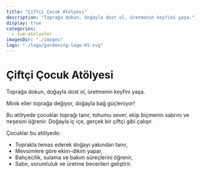 ```yaml
---
title: "Çiftçi Çocuk Atölyesi"
description: "Toprağa dokun, doğayla dost ol, üretmenin keyfini yaşa."
display: true
categories:
  - tum-atolyoler
imagesDir: "./images"
logo: "./logo/gardening-logo-01.svg"
---
```


# Çiftçi Çocuk Atölyesi

Toprağa dokun, doğayla dost ol, üretmenin keyfini yaşa.

Minik eller toprağa değiyor, doğayla bağ güçleniyor!

Bu atölyede çocuklar toprağı tanır, tohumu sever, ekip biçmenin sabrını ve neşesini öğrenir. Doğayla iç içe, gerçek bir çiftçi gibi çalışır.

Çocuklar bu atölyede:

- Toprakla temas ederek doğayı yakından tanır,
- Mevsimlere göre ekim-dikim yapar,
- Bahçecilik, sulama ve bakım süreçlerini öğrenir,
- Sabır, sorumluluk ve üretme becerileri geliştirir.
